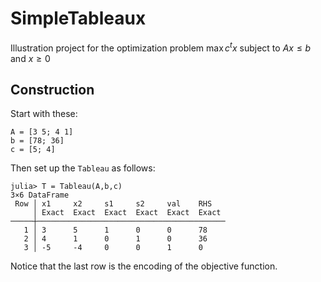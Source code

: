 # SimpleTableaux

Illustration project for the optimization problem
$\max c^t x$ subject to $Ax ≤ b$ and $x \ge 0$

## Construction

Start with these:
```
A = [3 5; 4 1]
b = [78; 36]
c = [5; 4]
```
Then set up the `Tableau` as follows:
```
julia> T = Tableau(A,b,c)
3×6 DataFrame
 Row │ x1     x2     s1     s2     val    RHS   
     │ Exact  Exact  Exact  Exact  Exact  Exact 
─────┼──────────────────────────────────────────
   1 │ 3      5      1      0      0      78
   2 │ 4      1      0      1      0      36
   3 │ -5     -4     0      0      1      0
```
Notice that the last row is the encoding of the objective function.

